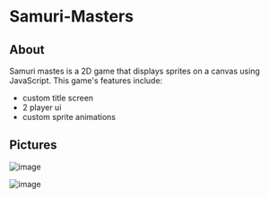 # Samuri-Masters

## About

Samuri mastes is a 2D game that displays sprites on a canvas using JavaScript. This game's features include:

  * custom title screen
  * 2 player ui 
  * custom sprite animations
  
  
 ## Pictures
 
  ![image](https://user-images.githubusercontent.com/90425309/209476620-e17456f5-67f0-412f-a7b0-57b9ec4925ab.png)
  
  ![image](https://user-images.githubusercontent.com/90425309/209476648-079253a5-2074-4a55-b30b-075ccafc5b87.png)


  
